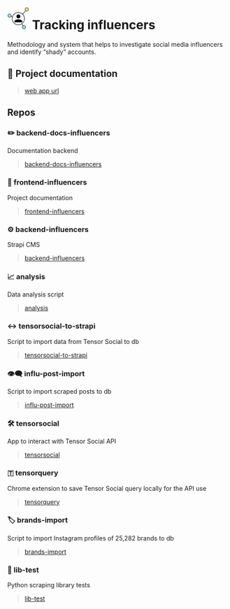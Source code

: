 # ![LOGO](https://github.com/jaifp-tracking-influencers/assets/raw/main/img/logo-50x50.png) Tracking influencers

Methodology and system that helps to investigate social media influencers and identify “shady” accounts.

## 📃 Project documentation

> [web app url](https://tracking-influencers.com/)

## Repos

### ✏️ backend-docs-influencers

Documentation backend

> [backend-docs-influencers](backend-docs-influencers)

### 📸 frontend-influencers

Project documentation

> [frontend-influencers](frontend-influencers)

### ⚙️ backend-influencers

Strapi CMS

> [backend-influencers](backend-influencers/)

### 📈 analysis

Data analysis script

> [analysis](analysis/)

### ↔️ tensorsocial-to-strapi

Script to import data from Tensor Social to db

> [tensorsocial-to-strapi](tensorsocial-to-strapi/)

### 👁️‍🗨️ influ-post-import

Script to import scraped posts to db

> [influ-post-import](influ-post-import/)

### 🛠️ tensorsocial

App to interact with Tensor Social API

> [tensorsocial](tensorsocial/)

### 🇹 tensorquery

Chrome extension to save Tensor Social query locally for the API use

> [tensorquery](tensorquery/)

### 🏷️ brands-import

Script to import Instagram profiles of 25,282 brands to db

> [brands-import](brands-import/)

### 🔎 lib-test

Python scraping library tests

> [lib-test](lib-test/)
